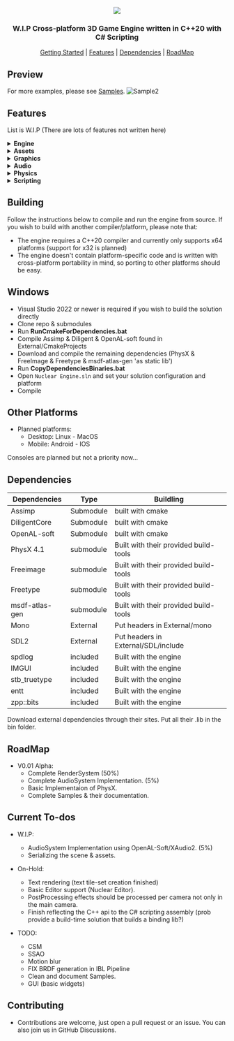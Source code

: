 <p align="center">
  <img src="https://user-images.githubusercontent.com/11663821/206862862-6e1c396d-f782-43e8-bbc1-1bb7f8a38184.png">
</p>
<h3 align="center">W.I.P Cross-platform 3D Game Engine written in C++20 with C# Scripting</h3>
<p align="center">
  <a href="#Building">Getting Started</a> |
  <a href="#Features">Features</a> |
  <a href="#Dependencies">Dependencies</a> |
  <a href="#RoadMap">RoadMap</a>

## Preview
For more examples, please see [Samples](https://github.com/Zone-organization/Nuclear-Engine/tree/master/Samples).
![Sample2](Sample2.gif "Sample2 Demo Logo") 

## Features
List is W.I.P (There are lots of features not written here)

<details>
	<summary><b>Engine</b></summary>
	
	- Entity Component System


</details>
<details>
	<summary><b>Assets</b></summary>

	- W.I.P

</details>
<details>
	<summary><b>Graphics</b></summary>

	- Dynamic light Comoponent (Directional & Point & Spot)
	


</details>
<details>
	<summary><b>Audio</b></summary>

	- WIP

</details>
<details>
	<summary><b>Physics</b></summary>

	- PhysX 4.1 integration

</details>
<details>
	<summary><b>Scripting</b></summary>

	- C# Scripting through Mono


</details>


## Building

Follow the instructions below to compile and run the engine from source.
If you wish to build with another compiler/platform, please note that:
  - The engine requires a C++20 compiler and currently only supports x64 platforms (support for x32 is planned)
  - The engine doesn't contain platform-specific code and is written with cross-platform portability in mind, so porting to other platforms should be easy.

## Windows

* Visual Studio 2022 or newer is required if you wish to build the solution directly
* Clone repo & submodules
* Run **RunCmakeForDependencies.bat**
* Compile Assimp & Diligent & OpenAL-soft found in External/CmakeProjects
* Download and compile the remaining dependencies (PhysX & FreeImage & Freetype & msdf-atlas-gen 'as static lib')
* Run **CopyDependenciesBinaries.bat**
* Open `Nuclear Engine.sln` and set your solution configuration and platform
* Compile 

## Other Platforms
  - Planned platforms: 
    - Desktop: Linux - MacOS
    - Mobile: Android - IOS
	
Consoles are planned but not a priority now...


## Dependencies
| Dependencies | Type | Buildling |
| ------ | ------ | ------ |
| Assimp | Submodule | built with cmake |
| DiligentCore | Submodule | built with cmake |
| OpenAL-soft | Submodule | built with cmake |
| PhysX 4.1 | submodule | Built with their provided build-tools |
| Freeimage | submodule | Built with their provided build-tools |
| Freetype | submodule | Built with their provided build-tools |
| msdf-atlas-gen | submodule | Built with their provided build-tools |
| Mono | External | Put headers in External/mono |
| SDL2 | External | Put headers in External/SDL/include |
| spdlog | included | Built with the engine |
| IMGUI | included | Built with the engine |
| stb_truetype | included | Built with the engine |
| entt | included | Built with the engine |
| zpp::bits | included | Built with the engine |

Download external dependencies through their sites.
Put all their .lib in the bin folder.

## RoadMap
  - V0.01 Alpha:
    - Complete RenderSystem (50%) 
	- Complete AudioSystem Implementation. (5%)
	- Basic Implementaion of PhysX.
	- Complete Samples & their documentation.

## Current To-dos 
  - W.I.P:
  	- AudioSystem Implementation using OpenAL-Soft/XAudio2. (5%)
  	- Serializing the scene & assets.
	
  - On-Hold:
    - Text rendering (text tile-set creation finished)
	- Basic Editor support (Nuclear Editor).
	- PostProcessing effects should be processed per camera not only in the main camera.
	- Finish reflecting the C++ api to the C# scripting assembly (prob provide a build-time solution that builds a binding lib?)

  - TODO:
  	- CSM
	- SSAO
	- Motion blur
	- FIX BRDF generation in IBL Pipeline
	- Clean and document Samples.
	- GUI (basic widgets)
	
	
## Contributing

* Contributions are welcome, just open a pull request or an issue. You can also join us in GitHub Discussions.